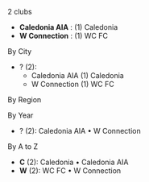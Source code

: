 2 clubs

- **Caledonia AIA** : (1) Caledonia
- **W Connection** : (1) WC FC




By City

- ? (2): 
  - Caledonia AIA  (1) Caledonia
  - W Connection  (1) WC FC




By Region





By Year

- ? (2):   Caledonia AIA • W Connection






By A to Z

- **C** (2): Caledonia • Caledonia AIA
- **W** (2): WC FC • W Connection




